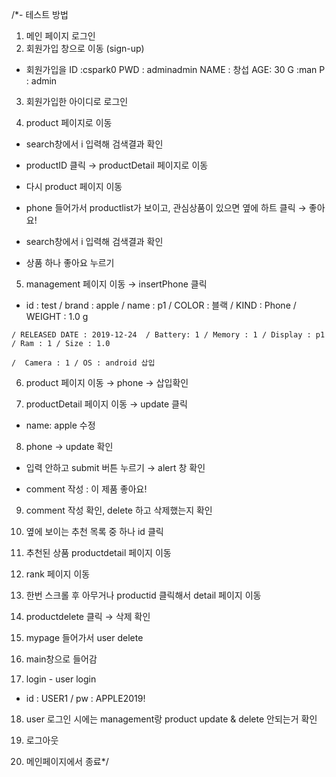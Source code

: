 /*- 테스트 방법
1. 메인 페이지 로그인
2. 회원가입 창으로 이동  (sign-up)

  - 회원가입을 ID :cspark0 
              PWD : adminadmin 
              NAME : 창섭 
              AGE: 30 
              G :man 
              P : admin

 3.  회원가입한 아이디로 로그인

 4.  product 페이지로 이동

   - search창에서 i 입력해 검색결과 확인

  - productID 클릭 → productDetail 페이지로 이동

  - 다시 product 페이지 이동

  - phone 들어가서 productlist가 보이고, 관심상품이 있으면 옆에 하트 클릭 → 좋아요!

  - search창에서 i 입력해 검색결과 확인

  - 상품 하나 좋아요 누르기

 5. management 페이지 이동 → insertPhone 클릭

  -  id : test / brand : apple / name : p1 / COLOR : 블랙 / KIND : Phone / WEIGHT : 1.0 g

    / RELEASED DATE : 2019-12-24  / Battery: 1 / Memory : 1 / Display : p1 / Ram : 1 / Size : 1.0

    /  Camera : 1 / OS : android 삽입

6. product 페이지 이동 → phone → 삽입확인

7. productDetail 페이지 이동 → update 클릭

  - name: apple 수정

8. phone → update 확인

  - 입력 안하고 submit 버튼 누르기 → alert 창 확인

  - comment 작성 : 이 제품 좋아요!

9. comment 작성 확인, delete 하고 삭제했는지 확인

10. 옆에 보이는 추천 목록 중 하나 id 클릭

11. 추천된 상품 productdetail 페이지 이동

12. rank 페이지 이동

13. 한번 스크롤 후 아무거나 productid 클릭해서 detail 페이지 이동

14. productdelete 클릭 → 삭제 확인

15. mypage 들어가서 user delete

16. main창으로 들어감

17. login - user login

   - id : USER1	/ pw : APPLE2019!

18. user 로그인 시에는 management랑 product update & delete 안되는거 확인

19. 로그아웃

20. 메인페이지에서 종료*/

